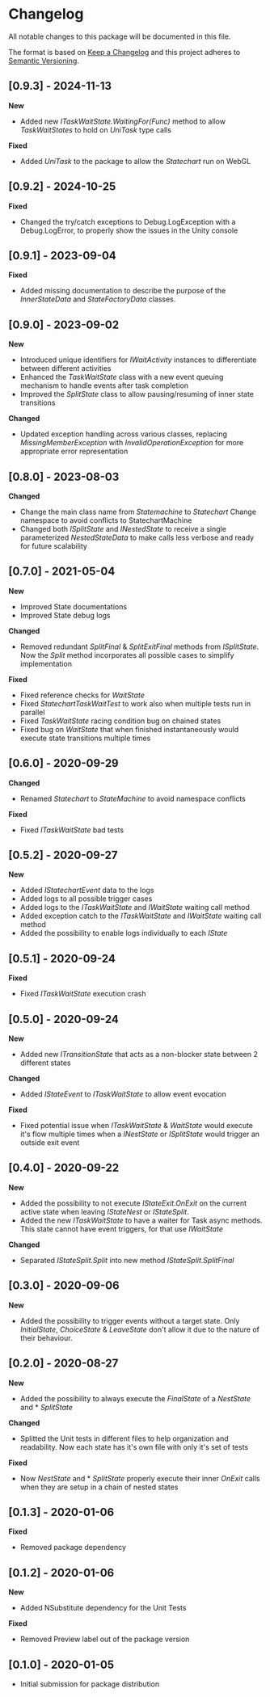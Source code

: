# Changelog
All notable changes to this package will be documented in this file.

The format is based on [Keep a Changelog](http://keepachangelog.com/en/1.0.0/)
and this project adheres to [Semantic Versioning](http://semver.org/spec/v2.0.0.html).

## [0.9.3] - 2024-11-13

**New**
- Added new *ITaskWaitState.WaitingFor(Func<UniTask>)* method to allow *TaskWaitStates* to hold on *UniTask* type calls

**Fixed**
- Added *UniTask* to the package to allow the *Statechart* run on WebGL

## [0.9.2] - 2024-10-25

**Fixed**
- Changed the try/catch exceptions to Debug.LogException with a Debug.LogError, to properly show the issues in the Unity console

## [0.9.1] - 2023-09-04

**Fixed**
- Added missing documentation to describe the purpose of the *InnerStateData* and *StateFactoryData* classes.

## [0.9.0] - 2023-09-02

**New**
- Introduced unique identifiers for *IWaitActivity* instances to differentiate between different activities
- Enhanced the *TaskWaitState* class with a new event queuing mechanism to handle events after task completion
- Improved the *SplitState* class to allow pausing/resuming of inner state transitions

**Changed**
- Updated exception handling across various classes, replacing *MissingMemberException* with *InvalidOperationException* for more appropriate error representation

## [0.8.0] - 2023-08-03

**Changed**
- Change the main class name from *Statemachine* to *Statechart* Change namespace to avoid conflicts to StatechartMachine
- Changed both *ISplitState* and *INestedState* to receive a single parameterized *NestedStateData* to make calls less verbose and ready for future scalability

## [0.7.0] - 2021-05-04

**New**
- Improved State documentations
- Improved State debug logs

**Changed**
- Removed redundant *SplitFinal* & *SplitExitFinal* methods from *ISplitState*. Now the *Split* method incorporates all possible cases to simplify implementation

**Fixed**
- Fixed reference checks for *WaitState*
- Fixed *StatechartTaskWaitTest* to work also when multiple tests run in parallel
- Fixed *TaskWaitState* racing condition bug on chained states
- Fixed bug on *WaitState* that when finished instantaneously would execute state transitions multiple times

## [0.6.0] - 2020-09-29

**Changed**
- Renamed *Statechart* to *StateMachine* to avoid namespace conflicts

**Fixed**
- Fixed *ITaskWaitState* bad tests

## [0.5.2] - 2020-09-27

**New**
- Added *IStatechartEvent* data to the logs
- Added logs to all possible trigger cases
- Added logs to the *ITaskWaitState* and *IWaitState* waiting call method
- Added exception catch to the *ITaskWaitState* and *IWaitState* waiting call method
- Added the possibility to enable logs individually to each *IState*

## [0.5.1] - 2020-09-24

**Fixed**
- Fixed *ITaskWaitState* execution crash

## [0.5.0] - 2020-09-24

**New**
- Added new *ITransitionState* that acts as a non-blocker state between 2 different states

**Changed**
- Added *IStateEvent* to *ITaskWaitState* to allow event evocation 

**Fixed**
- Fixed potential issue when *ITaskWaitState* & *WaitState* would execute it's flow multiple times when a *INestState* or *ISplitState* would trigger an outside exit event	

## [0.4.0] - 2020-09-22

**New**
- Added the possibility to not execute *IStateExit.OnExit* on the current active state when leaving *IStateNest* or *IStateSplit*.
- Added the new *ITaskWaitState* to have a waiter for Task async methods. This state cannot have event triggers, for that use *IWaitState*

**Changed**
- Separated *IStateSplit.Split* into new method *IStateSplit.SplitFinal*

## [0.3.0] - 2020-09-06

**New**
- Added the possibility to trigger events without a target state. Only *InitialState*, *ChoiceState* & *LeaveState* don't allow it due to the nature of their behaviour.

## [0.2.0] - 2020-08-27

**New**
- Added the possibility to always execute the *FinalState* of a *NestState* and * *SplitState*

**Changed**
- Splitted the Unit tests in different files to help organization and readability. Now each state has it's own file with only it's set of tests

**Fixed**
- Now *NestState* and * *SplitState* properly execute their inner *OnExit* calls when they are setup in a chain of nested states

## [0.1.3] - 2020-01-06

**Fixed**
- Removed package dependency

## [0.1.2] - 2020-01-06

**New**
- Added NSubstitute dependency for the Unit Tests

**Fixed**
- Removed Preview label out of the package version

## [0.1.0] - 2020-01-05

- Initial submission for package distribution
